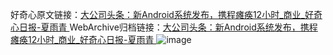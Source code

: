 好奇心原文链接：[大公司头条：新Android系统发布，携程瘫痪12小时_商业_好奇心日报-夏雨青 ](https://www.qdaily.com/articles/10173.html)
WebArchive归档链接：[大公司头条：新Android系统发布，携程瘫痪12小时_商业_好奇心日报-夏雨青 ](http://web.archive.org/web/20190623155756/https://www.qdaily.com/articles/10173.html)
![image](http://ww3.sinaimg.cn/large/007d5XDply1g3vvd6sajfj30u034fb29)